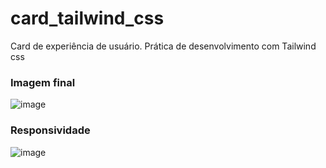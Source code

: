 # card_tailwind_css
Card de experiência de usuário. Prática de desenvolvimento com Tailwind css

### Imagem final
![image](https://user-images.githubusercontent.com/95495192/203482642-c433b77f-2b39-4248-8ad0-2bd7894d0680.png)

### Responsividade
![image](https://user-images.githubusercontent.com/95495192/203482887-940240b2-f2f5-4bea-abf3-a8a026f2e7bb.png)
